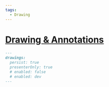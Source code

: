 ```yaml
---
tags:
  - Drawing
---
```


# [Drawing & Annotations](https://sli.dev/features/drawing.html)

```md
---
drawings:
  persist: true
  presenterOnly: true
  # enabled: false
  # enabled: dev
---
```
